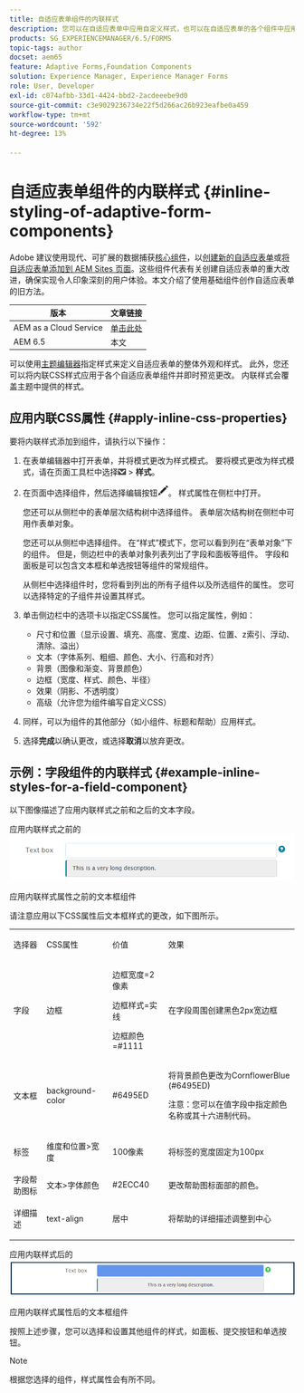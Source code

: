```yaml
---
title: 自适应表单组件的内联样式
description: 您可以在自适应表单中应用自定义样式，也可以在自适应表单的各个组件中应用内联CSS属性。
products: SG_EXPERIENCEMANAGER/6.5/FORMS
topic-tags: author
docset: aem65
feature: Adaptive Forms,Foundation Components
solution: Experience Manager, Experience Manager Forms
role: User, Developer
exl-id: c074afbb-33d1-4424-bbd2-2acdeeebe9d0
source-git-commit: c3e9029236734e22f5d266ac26b923eafbe0a459
workflow-type: tm+mt
source-wordcount: '592'
ht-degree: 13%

---
```


# 自适应表单组件的内联样式 {#inline-styling-of-adaptive-form-components}

<span class="preview">Adobe 建议使用现代、可扩展的数据捕获[核心组件](https://experienceleague.adobe.com/docs/experience-manager-core-components/using/adaptive-forms/introduction.html)，以[创建新的自适应表单](/help/forms/using/create-an-adaptive-form-core-components.md)或[将自适应表单添加到 AEM Sites 页面](/help/forms/using/create-or-add-an-adaptive-form-to-aem-sites-page.md)。这些组件代表有关创建自适应表单的重大改进，确保实现令人印象深刻的用户体验。本文介绍了使用基础组件创作自适应表单的旧方法。</span>

| 版本 | 文章链接 |
| -------- | ---------------------------- |
| AEM as a Cloud Service | [单击此处](https://experienceleague.adobe.com/docs/experience-manager-cloud-service/content/forms/adaptive-forms-authoring/authoring-adaptive-forms-foundation-components/configure-layout-of-an-adaptive-form/inline-style-adaptive-forms.html) |
| AEM 6.5 | 本文 |

可以使用[主题编辑器](../../forms/using/themes.md)指定样式来定义自适应表单的整体外观和样式。 此外，您还可以将内联CSS样式应用于各个自适应表单组件并即时预览更改。 内联样式会覆盖主题中提供的样式。

## 应用内联CSS属性 {#apply-inline-css-properties}

要将内联样式添加到组件，请执行以下操作：

1. 在表单编辑器中打开表单，并将模式更改为样式模式。 要将模式更改为样式模式，请在页面工具栏中选择![画布下拉列表](assets/canvas-drop-down.png) > **样式**。
1. 在页面中选择组件，然后选择编辑按钮![edit-button](assets/edit-button.png)。 样式属性在侧栏中打开。

   您还可以从侧栏中的表单层次结构树中选择组件。 表单层次结构树在侧栏中可用作表单对象。

   您还可以从侧栏中选择组件。 在“样式”模式下，您可以看到列在“表单对象”下的组件。 但是，侧边栏中的表单对象列表列出了字段和面板等组件。 字段和面板是可以包含文本框和单选按钮等组件的常规组件。

   从侧栏中选择组件时，您将看到列出的所有子组件以及所选组件的属性。 您可以选择特定的子组件并设置其样式。

1. 单击侧边栏中的选项卡以指定CSS属性。 您可以指定属性，例如：

   * 尺寸和位置（显示设置、填充、高度、宽度、边距、位置、z索引、浮动、清除、溢出）
   * 文本（字体系列、粗细、颜色、大小、行高和对齐）
   * 背景（图像和渐变、背景颜色）
   * 边框（宽度、样式、颜色、半径）
   * 效果（阴影、不透明度）
   * 高级（允许您为组件编写自定义CSS）

1. 同样，可以为组件的其他部分（如小组件、标题和帮助）应用样式。
1. 选择&#x200B;**完成**&#x200B;以确认更改，或选择&#x200B;**取消**&#x200B;以放弃更改。

## 示例：字段组件的内联样式 {#example-inline-styles-for-a-field-component}

以下图像描述了应用内联样式之前和之后的文本字段。

应用内联样式之前的![文本框组件](assets/no-style.png)

应用内联样式属性之前的文本框组件

请注意应用以下CSS属性后文本框样式的更改，如下图所示。

<table>
 <tbody>
  <tr>
   <td><p>选择器</p> </td>
   <td><p>CSS属性</p> </td>
   <td><p>价值</p> </td>
   <td><p>效果</p> </td>
  </tr>
  <tr>
   <td><p>字段</p> </td>
   <td><p>边框</p> </td>
   <td><p>边框宽度=2像素</p> <p>边框样式=实线</p> <p>边框颜色=#1111</p> </td>
   <td><p>在字段周围创建黑色2px宽边框</p> </td>
  </tr>
  <tr>
   <td><p>文本框</p> </td>
   <td><p>background-color</p> </td>
   <td><p>#6495ED</p> </td>
   <td><p>将背景颜色更改为CornflowerBlue (#6495ED)</p> <p>注意：您可以在值字段中指定颜色名称或其十六进制代码。</p> </td>
  </tr>
  <tr>
   <td><p>标签</p> </td>
   <td><p>维度和位置&gt;宽度</p> </td>
   <td><p>100像素</p> </td>
   <td><p>将标签的宽度固定为100px</p> </td>
  </tr>
  <tr>
   <td>字段帮助图标</td>
   <td>文本&gt;字体颜色</td>
   <td>#2ECC40</td>
   <td>更改帮助图标面部的颜色。</td>
  </tr>
  <tr>
   <td><p>详细描述</p> </td>
   <td><p>text-align</p> </td>
   <td><p>居中</p> </td>
   <td><p>将帮助的详细描述调整到中心</p> </td>
  </tr>
 </tbody>
</table>

应用内联样式后的![文本框样式](assets/applied-style.png)

应用内联样式属性后的文本框组件

按照上述步骤，您可以选择和设置其他组件的样式，如面板、提交按钮和单选按钮。

>[!NOTE]
>
>根据您选择的组件，样式属性会有所不同。
